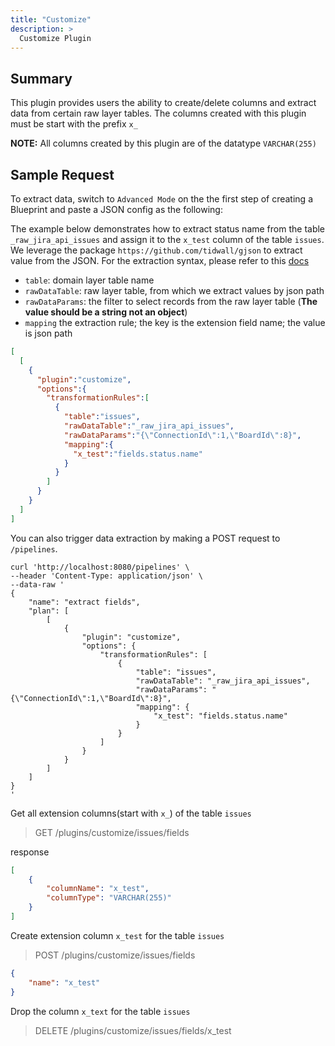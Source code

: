 ```yaml
---
title: "Customize"
description: >
  Customize Plugin
---
```




## Summary

This plugin provides users the ability to create/delete columns and extract data from certain raw layer tables.
The columns created with this plugin must be start with the prefix `x_`

**NOTE:** All columns created by this plugin are of the datatype `VARCHAR(255)`

## Sample Request
To extract data, switch to `Advanced Mode` on the the first step of creating a Blueprint and paste a JSON config as the following:

The example below demonstrates how to extract status name from the table `_raw_jira_api_issues` and assign it to the `x_test` column of the table `issues`.
We leverage the package `https://github.com/tidwall/gjson` to extract value from the JSON. For the extraction syntax, please refer to this [docs](https://github.com/tidwall/gjson/blob/master/SYNTAX.md)

- `table`: domain layer table name
- `rawDataTable`: raw layer table, from which we extract values by json path
- `rawDataParams`: the filter to select records from the raw layer table (**The value should be a string not an object**)
- `mapping` the extraction rule; the key is the extension field name; the value is json path

```json
[
  [
    {
      "plugin":"customize",
      "options":{
        "transformationRules":[
          {
            "table":"issues", 
            "rawDataTable":"_raw_jira_api_issues", 
            "rawDataParams":"{\"ConnectionId\":1,\"BoardId\":8}", 
            "mapping":{
              "x_test":"fields.status.name" 
            }
          }
        ]
      }
    }
  ]
]
```

You can also trigger data extraction by making a POST request to `/pipelines`.
```
curl 'http://localhost:8080/pipelines' \
--header 'Content-Type: application/json' \
--data-raw '
{
    "name": "extract fields",
    "plan": [
        [
            {
                "plugin": "customize",
                "options": {
                    "transformationRules": [
                        {
                            "table": "issues",
                            "rawDataTable": "_raw_jira_api_issues",
                            "rawDataParams": "{\"ConnectionId\":1,\"BoardId\":8}",
                            "mapping": {
                                "x_test": "fields.status.name"
                            }
                        }
                    ]
                }
            }
        ]
    ]
}
'
```
Get all extension columns(start with `x_`) of the table `issues`
> GET /plugins/customize/issues/fields

response
```json
[
    {
        "columnName": "x_test",
        "columnType": "VARCHAR(255)"
    }
]
```
Create extension column `x_test` for the table `issues`

> POST /plugins/customize/issues/fields
```json
{
    "name": "x_test"
}
```
Drop the column `x_text` for the table `issues`
> DELETE /plugins/customize/issues/fields/x_test
